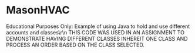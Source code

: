 # MasonHVAC
Educational Purposes Only:  Example of using Java to hold and use different accounts and classes\r\n
THIS CODE WAS USED IN AN ASSIGNMENT TO DEMONSTRATE HAVING DIFFERENT CLASSES INHEREIT ONE CLASS AND PROCESS AN ORDER BASED ON THE CLASS SELECTED.
